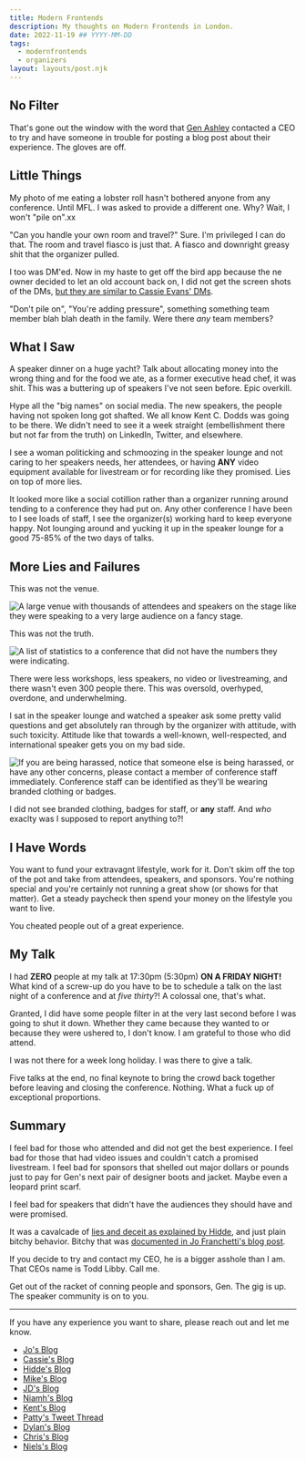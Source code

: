 ```yaml
---
title: Modern Frontends
description: My thoughts on Modern Frontends in London.
date: 2022-11-19 ## YYYY-MM-DD
tags:
  - modernfrontends
  - organizers
layout: layouts/post.njk
---
```


## No Filter

That's gone out the window with the word that [Gen Ashley](https://twitter.com/coderinheels) contacted a CEO to try and have someone in trouble for posting a blog post about their experience. The gloves are off.

## Little Things

My photo of me eating a lobster roll hasn't bothered anyone from any conference. Until MFL. I was asked to provide a different one. Why? Wait, I won't "pile on".xx

"Can you handle your own room and travel?" Sure. I'm privileged I can do that. The room and travel fiasco is just that. A fiasco and downright greasy shit that the organizer pulled.

I too was DM'ed. Now in my haste to get off the bird app because the ne owner decided to let an old account back on, I did not get the screen shots of the DMs, [but they are similar to Cassie Evans' DMs](https://www.cassie.codes/posts/modern-frontends/).

"Don't pile on", "You're adding pressure", something something team member blah blah death in the family. Were there _any_ team members?

## What I Saw

A speaker dinner on a huge yacht? Talk about allocating money into the wrong thing and for the food we ate, as a former executive head chef, it was shit. This was a buttering up of speakers I've not seen before. Epic overkill.

Hype all the "big names" on social media. The new speakers, the people having not spoken long got shafted. We all know Kent C. Dodds was going to be there. We didn't need to see it a week straight (embellishment there but not far from the truth) on LinkedIn, Twitter, and elsewhere.

I see a woman politicking and schmoozing in the speaker lounge and not caring to her speakers needs, her attendees, or having **ANY** video equipment available for livestream or for recording like they promised. Lies on top of more lies.

It looked more like a social cotillion rather than a organizer running around tending to a conference they had put on. Any other conference I have been to I see loads of staff, I see the organizer(s) working hard to keep everyone happy. Not lounging around and yucking it up in the speaker lounge for a good 75-85% of the two days of talks.

## More Lies and Failures

This was not the venue.

![A large venue with thousands of attendees and speakers on the stage like they were speaking to a very large audience on a fancy stage.](https://res.cloudinary.com/colabottles/image/upload/v1668912966/images/venue.webp)

This was not the truth.

![A list of statistics to a conference that did not have the numbers they were indicating.](https://res.cloudinary.com/colabottles/image/upload/v1668913191/images/numbers.png)

There were less workshops, less speakers, no video or livestreaming, and there wasn't even 300 people there. This was oversold, overhyped, overdone, and underwhelming.

I sat in the speaker lounge and watched a speaker ask some pretty valid questions and get absolutely ran through by the organizer with attitude, with such toxicity. Attitude like that towards a well-known, well-respected, and international speaker gets you on my bad side.

![If you are being harassed, notice that someone else is being harassed, or have any other concerns, please contact a member of conference staff immediately. Conference staff can be identified as they'll be wearing branded clothing or badges.](https://res.cloudinary.com/colabottles/image/upload/v1668913351/images/code_conduct.png)

I did not see branded clothing, badges for staff, or **any** staff. And _who_ exaclty was I supposed to report anything to?!

## I Have Words

You want to fund your extravagnt lifestyle, work for it. Don't skim off the top of the pot and take from attendees, speakers, and sponsors. You're nothing special and you're certainly not running a great show (or shows for that matter). Get a steady paycheck then spend your money on the lifestyle you want to live.

You cheated people out of a great experience.

## My Talk

I had **ZERO** people at my talk at 17:30pm (5:30pm) **ON A FRIDAY NIGHT!** What kind of a screw-up do you have to be to schedule a talk on the last night of a conference and at _five thirty_?! A colossal one, that's what.

Granted, I did have some people filter in at the very last second before I was going to shut it down. Whether they came because they wanted to or because they were ushered to, I don't know. I am grateful to those who did attend.

I was not there for a week long holiday. I was there to give a talk.

Five talks at the end, no final keynote to bring the crowd back together before leaving and closing the conference. Nothing. What a fuck up of exceptional proportions.

## Summary

I feel bad for those who attended and did not get the best experience. I feel bad for those that had video issues and couldn't catch a promised livestream. I feel bad for sponsors that shelled out major dollars or pounds just to pay for Gen's next pair of designer boots and jacket. Maybe even a leopard print scarf.

I feel bad for speakers that didn't have the audiences they should have and were promised.

It was a cavalcade of [lies and deceit as explained by Hidde](https://hidde.blog/modern-frontends-live/), and just plain bitchy behavior. Bitchy that was [documented in Jo Franchetti's blog post](https://dev.to/thisisjofrank/my-experience-of-modern-frontends-conference-1cgg).

If you decide to try and contact my CEO, he is a bigger asshole than I am. That CEOs name is Todd Libby. Call me.

Get out of the racket of conning people and sponsors, Gen. The gig is up. The speaker community is on to you.

---

If you have any experience you want to share, please reach out and let me know.

- [Jo's Blog](https://dev.to/thisisjofrank/my-experience-of-modern-frontends-conference-1cgg)
- [Cassie's Blog](https://www.cassie.codes/posts/modern-frontends/)
- [Hidde's Blog](https://hidde.blog/modern-frontends-live/)
- [Mike's Blog](https://mhartington.io/post/modern-frontends-live/)
- [JD's Blog](https://jdhillen.com/blog/my-experience-at-modern-frontends-live)
- [Niamh's Blog](https://dev.to/niamhmccoo/my-experience-at-modern-frontends-live-1lcn)
- [Kent's Blog](https://kentcdodds.com/blog/my-modern-frontends-live-experience)
- [Patty's Tweet Thread](https://twitter.com/pattyneta/status/1595495394557022208)
- [Dylan's Blog](https://dylanbeattie.net/2022/11/22/modern-frontends-2022.html)
- [Chris's Blog](https://christopherallanperry.github.io/blog/2022/11/20/modern_frontends-an_attendees_perspective.html)
- [Niels's Blog](https://nielsleenheer.com/articles/2022/red-flag-speakers-having-to-cover-their-own-travel/)
